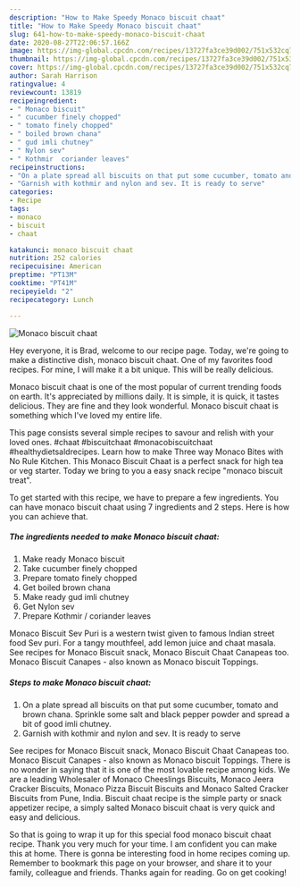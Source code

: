```yaml
---
description: "How to Make Speedy Monaco biscuit chaat"
title: "How to Make Speedy Monaco biscuit chaat"
slug: 641-how-to-make-speedy-monaco-biscuit-chaat
date: 2020-08-27T22:06:57.166Z
image: https://img-global.cpcdn.com/recipes/13727fa3ce39d002/751x532cq70/monaco-biscuit-chaat-recipe-main-photo.jpg
thumbnail: https://img-global.cpcdn.com/recipes/13727fa3ce39d002/751x532cq70/monaco-biscuit-chaat-recipe-main-photo.jpg
cover: https://img-global.cpcdn.com/recipes/13727fa3ce39d002/751x532cq70/monaco-biscuit-chaat-recipe-main-photo.jpg
author: Sarah Harrison
ratingvalue: 4
reviewcount: 13819
recipeingredient:
- " Monaco biscuit"
- " cucumber finely chopped"
- " tomato finely chopped"
- " boiled brown chana"
- " gud imli chutney"
- " Nylon sev"
- " Kothmir  coriander leaves"
recipeinstructions:
- "On a plate spread all biscuits on that put some cucumber, tomato and brown chana. Sprinkle some salt and black pepper powder and spread a bit of good imli chutney."
- "Garnish with kothmir and nylon and sev. It is ready to serve"
categories:
- Recipe
tags:
- monaco
- biscuit
- chaat

katakunci: monaco biscuit chaat 
nutrition: 252 calories
recipecuisine: American
preptime: "PT13M"
cooktime: "PT41M"
recipeyield: "2"
recipecategory: Lunch

---
```



![Monaco biscuit chaat](https://img-global.cpcdn.com/recipes/13727fa3ce39d002/751x532cq70/monaco-biscuit-chaat-recipe-main-photo.jpg)

Hey everyone, it is Brad, welcome to our recipe page. Today, we're going to make a distinctive dish, monaco biscuit chaat. One of my favorites food recipes. For mine, I will make it a bit unique. This will be really delicious.

Monaco biscuit chaat is one of the most popular of current trending foods on earth. It's appreciated by millions daily. It is simple, it is quick, it tastes delicious. They are fine and they look wonderful. Monaco biscuit chaat is something which I've loved my entire life.

This page consists several simple recipes to savour and relish with your loved ones. #chaat #biscuitchaat #monacobiscuitchaat #healthydietsaldrecipes. Learn how to make Three way Monaco Bites with No Rule Kitchen. This Monaco Biscuit Chaat is a perfect snack for high tea or veg starter. Today we bring to you a easy snack recipe &#34;monaco biscuit treat&#34;.


To get started with this recipe, we have to prepare a few ingredients. You can have monaco biscuit chaat using 7 ingredients and 2 steps. Here is how you can achieve that.

<!--inarticleads1-->

##### The ingredients needed to make Monaco biscuit chaat:

1. Make ready  Monaco biscuit
1. Take  cucumber finely chopped
1. Prepare  tomato finely chopped
1. Get  boiled brown chana
1. Make ready  gud imli chutney
1. Get  Nylon sev
1. Prepare  Kothmir / coriander leaves


Monaco Biscuit Sev Puri is a western twist given to famous Indian street food Sev puri. For a tangy mouthfeel, add lemon juice and chaat masala. See recipes for Monaco Biscuit snack, Monaco Biscuit Chaat Canapeas too. Monaco Biscuit Canapes - also known as Monaco biscuit Toppings. 

<!--inarticleads2-->

##### Steps to make Monaco biscuit chaat:

1. On a plate spread all biscuits on that put some cucumber, tomato and brown chana. Sprinkle some salt and black pepper powder and spread a bit of good imli chutney.
1. Garnish with kothmir and nylon and sev. It is ready to serve


See recipes for Monaco Biscuit snack, Monaco Biscuit Chaat Canapeas too. Monaco Biscuit Canapes - also known as Monaco biscuit Toppings. There is no wonder in saying that it is one of the most lovable recipe among kids. We are a leading Wholesaler of Monaco Cheeslings Biscuits, Monaco Jeera Cracker Biscuits, Monaco Pizza Biscuit Biscuits and Monaco Salted Cracker Biscuits from Pune, India. Biscuit chaat recipe is the simple party or snack appetizer recipe, a simply salted Monaco biscuit chaat is very quick and easy and delicious. 

So that is going to wrap it up for this special food monaco biscuit chaat recipe. Thank you very much for your time. I am confident you can make this at home. There is gonna be interesting food in home recipes coming up. Remember to bookmark this page on your browser, and share it to your family, colleague and friends. Thanks again for reading. Go on get cooking!
